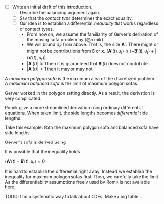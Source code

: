 - [ ] Write an initial draft of this introduction.
	- [ ] Describe the balancing argument again.
	- [ ] Say that the _contact type_ determines the exact equality.
	- [ ] Our idea is to establish a differential _inequality_ that works regardless of contact types.
		- From now on, we assume the familiarity of Gerver's derivation of the moving sofa problem by [@romik].
		- We will bound $\sigma_K$ from above. That is, the side $\mathbf{A}'$. There might or might not be contributions from $\mathbf{B}$ or $\mathbf{x}$. $\left< \mathbf{A}'(t), u_t \right> \leq \left< -\mathbf{B}'(t), u_t \right> + \left| \left< \mathbf{x}'(t), u_t \right> \right|$
		- $\left| \mathbf{A}'(t) \right| \geq 1$ then it is guaranteed that $\mathbf{B}'(t)$ does not contribute.
		- $\left| \mathbf{A}'(t) \right| < 1$ then it may or may not 


A _maximum polygon sofa_ is the maximum area of the discretized problem. A _maximum balanced sofa_ is the limit of maximum polygon sofas.

Gerver worked in the polygon setting directly. As a result, the derivation is very complicated.

Romik gave a more streamlined derivation using ordinary differential equations. When taken limit, the side lengths becomes _differential_ side lengths. 

Take this example. Both the maximum polygon sofa and balanced sofa have side lengths 

Gerver's sofa is derived using 

It is possible that the inequality holds

$\left< \mathbf{A}'(t) - \mathbf{B}'(t) , u_t \right> = 0$ 

It is hard to establish the differential right away. Instead, we establish the inequality for maximum polygon sofas first. Then, we carefully take the limit. As the differentiablity assumptions freely used by Romik is not available here, 



TODO: find a systematic way to talk about ODEs. Make a big table...
